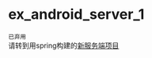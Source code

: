 # ex_android_server_1  
  `已弃用`  
  请转到用spring构建的[新服务端项目](https://github.com/imjasming/ex-android-server-new-spring)
